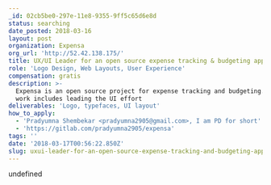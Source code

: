 ```yaml
---
_id: 02cb5be0-297e-11e8-9355-9ff5c65d6e8d
status: searching
date_posted: 2018-03-16
layout: post
organization: Expensa
org_url: 'http://52.42.138.175/'
title: UX/UI Leader for an open source expense tracking & budgeting app
role: 'Logo Design, Web Layouts, User Experience'
compensation: gratis
description: >-
  Expensa is an open source project for expense tracking and budgeting. Design
  work includes leading the UI effort
deliverables: 'Logo, typefaces, UI layout'
how_to_apply:
  - 'Pradyumna Shembekar <pradyumna2905@gmail.com>, I am PD for short'
  - 'https://gitlab.com/pradyumna2905/expensa'
tags: ''
date: '2018-03-17T00:56:22.850Z'
slug: uxui-leader-for-an-open-source-expense-tracking-and-budgeting-app
---
```

undefined
